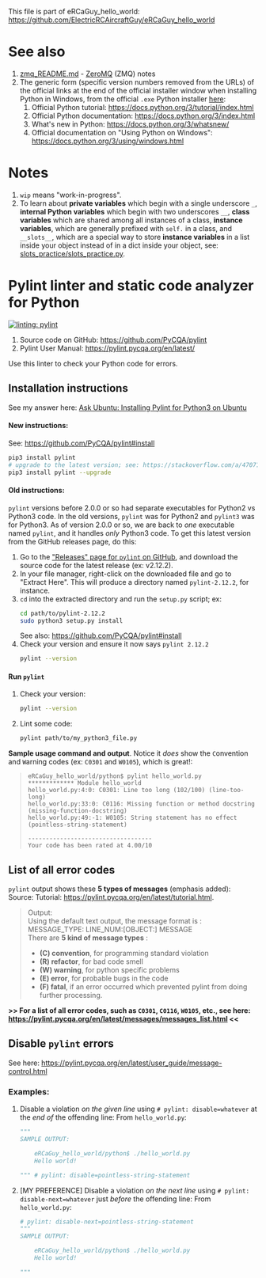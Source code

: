 This file is part of eRCaGuy_hello_world: https://github.com/ElectricRCAircraftGuy/eRCaGuy_hello_world


# See also

1. [zmq_README.md](zmq_README.md) - [ZeroMQ](https://zeromq.org/) (ZMQ) notes
1. The generic form (specific version numbers removed from the URLs) of the official links at the end of the official installer window when installing Python in Windows, from the official `.exe` Python installer [here](https://www.python.org/downloads/):
    1. Official Python tutorial: https://docs.python.org/3/tutorial/index.html
    1. Official Python documentation: https://docs.python.org/3/index.html
    1. What's new in Python: https://docs.python.org/3/whatsnew/
    1. Official documentation on "Using Python on Windows": https://docs.python.org/3/using/windows.html


# Notes

1. `wip` means "work-in-progress".
1. To learn about **private variables** which begin with a single underscore `_`, **internal Python variables** which begin with two underscores `__`, **class variables** which are shared among all instances of a class, **instance variables**, which are generally prefixed with `self.` in a class, and `__slots__`, which are a special way to store **instance variables** in a list inside your object instead of in a dict inside your object, see: [slots_practice/slots_practice.py](slots_practice/slots_practice.py).


# Pylint linter and static code analyzer for Python

[![linting: pylint](https://img.shields.io/badge/linting-pylint-yellowgreen)](https://github.com/PyCQA/pylint)

1. Source code on GitHub: https://github.com/PyCQA/pylint
1. Pylint User Manual: https://pylint.pycqa.org/en/latest/

Use this linter to check your Python code for errors. 


## Installation instructions

See my answer here: [Ask Ubuntu: Installing Pylint for Python3 on Ubuntu](https://askubuntu.com/a/1397185/327339)

#### New instructions:

See: https://github.com/PyCQA/pylint#install

```bash
pip3 install pylint
# upgrade to the latest version; see: https://stackoverflow.com/a/47071257/4561887
pip3 install pylint --upgrade
```

#### Old instructions:

`pylint` versions before 2.0.0 or so had separate executables for Python2 vs Python3 code. In the old versions, `pylint` was for Python2 and `pylint3` was for Python3. As of version 2.0.0 or so, we are back to _one_ executable named `pylint`, and it handles _only_ Python3 code. To get this latest version from the GitHub releases page, do this:

1. Go to the ["Releases" page for `pylint` on GitHub](https://github.com/PyCQA/pylint/releases), and download the source code for the latest release (ex: v2.12.2).
1. In your file manager, right-click on the downloaded file and go to "Extract Here". This will produce a directory named `pylint-2.12.2`, for instance.
1. `cd` into the extracted directory and run the `setup.py` script; ex:
    ```bash
    cd path/to/pylint-2.12.2
    sudo python3 setup.py install
    ```
    See also: https://github.com/PyCQA/pylint#install
1. Check your version and ensure it now says `pylint 2.12.2`
    ```bash
    pylint --version
    ```

#### Run `pylint`

1. Check your version:
    ```bash
    pylint --version
    ```
1. Lint some code:
    ```bash
    pylint path/to/my_python3_file.py
    ```

**Sample usage command and output**. Notice it _does_ show the `C`onvention and `W`arning codes (ex: `C0301` and `W0105`), which is great!:

>     eRCaGuy_hello_world/python$ pylint hello_world.py  
>     ************* Module hello_world  
>     hello_world.py:4:0: C0301: Line too long (102/100) (line-too-long)
>     hello_world.py:33:0: C0116: Missing function or method docstring (missing-function-docstring)
>     hello_world.py:49:-1: W0105: String statement has no effect (pointless-string-statement)
>     
>     -----------------------------------
>     Your code has been rated at 4.00/10


## List of all error codes

`pylint` output shows these **5 types of messages** (emphasis added):  
Source: Tutorial: https://pylint.pycqa.org/en/latest/tutorial.html. 

> Output:  
>    Using the default text output, the message format is :  
>   MESSAGE_TYPE: LINE_NUM:[OBJECT:] MESSAGE  
>   There are **5 kind of message types** :  
>   * **(C) convention**, for programming standard violation
>   * **(R) refactor**, for bad code smell
>   * **(W) warning**, for python specific problems
>   * **(E) error**, for probable bugs in the code
>   * **(F) fatal**, if an error occurred which prevented pylint from doing
>   further processing.

**>> For a list of all error codes, such as `C0301`, `C0116`, `W0105`, etc., see here: https://pylint.pycqa.org/en/latest/messages/messages_list.html <<**


## Disable `pylint` errors

See here: https://pylint.pycqa.org/en/latest/user_guide/message-control.html

### Examples:

1. Disable a violation _on the given line_ using `# pylint: disable=whatever` at the _end of_ the offending line:
    From `hello_world.py`:
    ```python
    """
    SAMPLE OUTPUT:

        eRCaGuy_hello_world/python$ ./hello_world.py
        Hello world!

    """ # pylint: disable=pointless-string-statement
    ```
1. [MY PREFERENCE] Disable a violation _on the next line_ using `# pylint: disable-next=whatever` just _before_ the offending line:
    From `hello_world.py`:
    ```python
    # pylint: disable-next=pointless-string-statement
    """
    SAMPLE OUTPUT:

        eRCaGuy_hello_world/python$ ./hello_world.py
        Hello world!

    """
    ```
